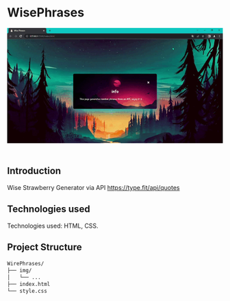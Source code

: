# WisePhrases
<div align="center">
  <img src="./img/ph.gif" alt="">
</div>
ㅤ

## Introduction
Wise Strawberry Generator via API https://type.fit/api/quotes

## Technologies used
Technologies used: HTML, CSS.

## Project Structure
    WirePhrases/
    ├── img/
    │   └── ...
    ├── index.html
    └── style.css


